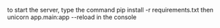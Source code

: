to start the server, type the command
pip install -r requirements.txt
then
unicorn app.main:app --reload in the console
